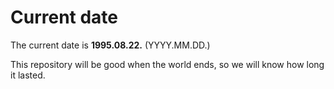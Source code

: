 # Current date

The current date is **1995.08.22.** (YYYY.MM.DD.)

This repository will be good when the world ends, so we will know how long it lasted.